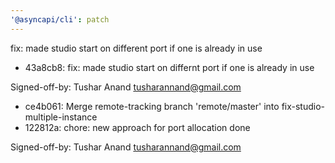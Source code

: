 ```yaml
---
'@asyncapi/cli': patch
---
```


fix: made studio start on different port if one is already in use

- 43a8cb8: fix: made studio start on differnt port if one is already in use

Signed-off-by: Tushar Anand <tusharannand@gmail.com>
- ce4b061: Merge remote-tracking branch 'remote/master' into fix-studio-multiple-instance
- 122812a: chore: new approach for port allocation done

Signed-off-by: Tushar Anand <tusharannand@gmail.com>


